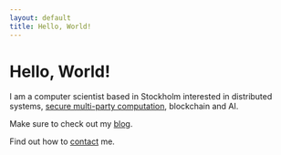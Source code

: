 ```yaml
---
layout: default
title: Hello, World!
---
```


# Hello, World!
I am a computer scientist based in Stockholm interested in distributed systems, [secure multi-party computation](https://en.wikipedia.org/wiki/Secure_multi-party_computation), blockchain and AI.

Make sure to check out my [blog](blog).

Find out how to [contact](contact) me.
